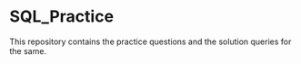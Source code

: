 # SQL_Practice
This repository contains the practice questions and the solution queries for the same. 
